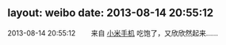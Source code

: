 layout: weibo
date: 2013-08-14 20:55:12
---
2013-08-14 20:55:12  &nbsp;&nbsp;&nbsp;&nbsp;&nbsp;&nbsp; 来自 <a href="http://app.weibo.com/t/feed/22zMnn" rel="nofollow">小米手机</a>
吃饱了，又欣欣然起来…… ​​​
